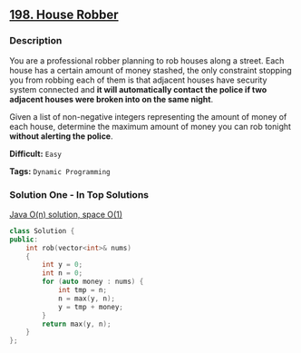 ## [198. House Robber](https://leetcode.com/problems/house-robber/description/)

### Description

You are a professional robber planning to rob houses along a street. Each house has a certain amount of money stashed, the only constraint stopping you from robbing each of them is that adjacent houses have security system connected and **it will automatically contact the police if two adjacent houses were broken into on the same night**.

Given a list of non-negative integers representing the amount of money of each house, determine the maximum amount of money you can rob tonight **without alerting the police**.

**Difficult:** `Easy`

**Tags:** `Dynamic Programming`

### Solution One - In Top Solutions

[Java O(n) solution, space O(1)](https://discuss.leetcode.com/topic/11082/java-o-n-solution-space-o-1)

```c++
class Solution {
public:
    int rob(vector<int>& nums)
    {
        int y = 0;
        int n = 0;
        for (auto money : nums) {
            int tmp = n;
            n = max(y, n);
            y = tmp + money;
        }
        return max(y, n);
    }
};
```
